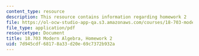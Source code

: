 ```yaml
---
content_type: resource
description: This resource contains information regarding homework 2
file: https://ol-ocw-studio-app-qa.s3.amazonaws.com/courses/18-703-modern-algebra-spring-2013/7d945cdf68178a33d20e69c7372b932a_MIT18_703S13_h2.pdf
file_type: application/pdf
resourcetype: Document
title: 18.703 Modern Algebra, Homework 2
uid: 7d945cdf-6817-8a33-d20e-69c7372b932a
---
```


